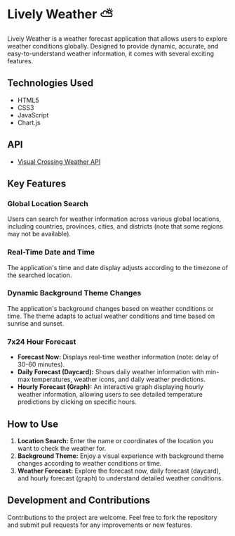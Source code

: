 # <h1><b>Lively Weather ⛅</b></h1>

Lively Weather is a weather forecast application that allows users to explore weather conditions globally. Designed to provide dynamic, accurate, and easy-to-understand weather information, it comes with several exciting features.

## Technologies Used
- HTML5
- CSS3
- JavaScript
- Chart.js

## API
- [Visual Crossing Weather API](https://www.visualcrossing.com/)

## Key Features

### Global Location Search
Users can search for weather information across various global locations, including countries, provinces, cities, and districts (note that some regions may not be available).

### Real-Time Date and Time
The application's time and date display adjusts according to the timezone of the searched location.

### Dynamic Background Theme Changes
The application's background changes based on weather conditions or time. The theme adapts to actual weather conditions and time based on sunrise and sunset.

### 7x24 Hour Forecast
- **Forecast Now:** Displays real-time weather information (note: delay of 30-60 minutes).
- **Daily Forecast (Daycard):** Shows daily weather information with min-max temperatures, weather icons, and daily weather predictions.
- **Hourly Forecast (Graph):** An interactive graph displaying hourly weather information, allowing users to see detailed temperature predictions by clicking on specific hours.

## How to Use

1. **Location Search:** Enter the name or coordinates of the location you want to check the weather for.
2. **Background Theme:** Enjoy a visual experience with background theme changes according to weather conditions or time.
3. **Weather Forecast:** Explore the forecast now, daily forecast (daycard), and hourly forecast (graph) to understand detailed weather conditions.

## Development and Contributions

Contributions to the project are welcome. Feel free to fork the repository and submit pull requests for any improvements or new features.
